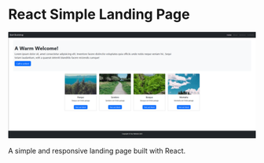 # React Simple Landing Page

![Preview](public/img.png)

A simple and responsive landing page built with React.